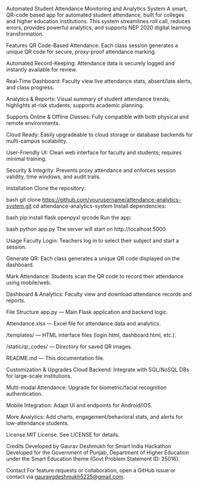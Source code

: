 Automated Student Attendance Monitoring and Analytics System
A smart, QR-code based app for automated student attendance, built for colleges and higher education institutions. This system streamlines roll call, reduces errors, provides powerful analytics, and supports NEP 2020 digital learning transformation.

Features
QR Code-Based Attendance: Each class session generates a unique QR code for secure, proxy-proof attendance marking.

Automated Record-Keeping: Attendance data is securely logged and instantly available for review.

Real-Time Dashboard: Faculty view live attendance stats, absent/late alerts, and class progress.

Analytics & Reports: Visual summary of student attendance trends; highlights at-risk students; supports academic planning.

Supports Online & Offline Classes: Fully compatible with both physical and remote environments.

Cloud Ready: Easily upgradeable to cloud storage or database backends for multi-campus scalability.

User-Friendly UI: Clean web interface for faculty and students; requires minimal training.

Security & Integrity: Prevents proxy attendance and enforces session validity, time windows, and audit trails.

Installation
Clone the repository:

bash
git clone https://github.com/yourusername/attendance-analytics-system.git
cd attendance-analytics-system
Install dependencies:

bash
pip install flask openpyxl qrcode
Run the app:

bash
python app.py
The server will start on http://localhost:5000.

Usage
Faculty Login: Teachers log in to select their subject and start a session.

Generate QR: Each class generates a unique QR code displayed on the dashboard.

Mark Attendance: Students scan the QR code to record their attendance using mobile/web.

Dashboard & Analytics: Faculty view and download attendance records and reports.

File Structure
app.py — Main Flask application and backend logic.

Attendance.xlsx — Excel file for attendance data and analytics.

/templates/ — HTML interface files (login.html, dashboard.html, etc.).

/static/qr_codes/ — Directory for saved QR images.

README.md — This documentation file.

Customization & Upgrades
Cloud Backend: Integrate with SQL/NoSQL DBs for large-scale institutions.

Multi-modal Attendance: Upgrade for biometric/facial recognition authentication.

Mobile Integration: Adapt UI and endpoints for Android/iOS.

More Analytics: Add charts, engagement/behavioral stats, and alerts for low-attendance students.

License
MIT License. See LICENSE for details.

Credits
Developed by Gaurav Deshmukh for Smart India Hackathon
Developed for the Government of Punjab, Department of Higher Education under the Smart Education theme (Govt Problem Statement ID: 25016).

Contact
For feature requests or collaboration, open a GitHub issue or contact via gauravgdeshmukh5225@gmail.com.

